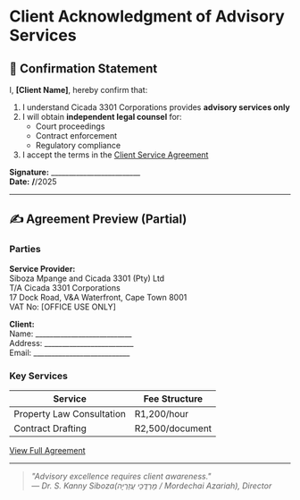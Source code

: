 # Client Acknowledgment of Advisory Services

## 📝 Confirmation Statement
I, **[Client Name]**, hereby confirm that:

1. I understand Cicada 3301 Corporations provides **advisory services only**  
2. I will obtain **independent legal counsel** for:  
   - Court proceedings  
   - Contract enforcement  
   - Regulatory compliance  
3. I accept the terms in the [Client Service Agreement](/templates/Cicada_3301_Corp_Client_Service_Agreement.pdf)

**Signature:** _________________________  
**Date:** ____/____/2025  

---

## ✍️ Agreement Preview (Partial)

### Parties
**Service Provider:**  
Siboza Mpange and Cicada 3301 (Pty) Ltd  
T/A Cicada 3301 Corporations  
17 Dock Road, V&A Waterfront, Cape Town 8001  
VAT No: [OFFICE USE ONLY]  

**Client:**  
Name: ___________________________  
Address: _________________________  
Email: ___________________________  

### Key Services
| Service | Fee Structure |
|---------|--------------|
| Property Law Consultation | R1,200/hour |
| Contract Drafting | R2,500/document |

[View Full Agreement](/templates/Cicada_3301_Corp_Client_Service_Agreement.pdf)

---

> *"Advisory excellence requires client awareness."*  
> *— Dr. S. Kanny Siboza(מָרְדֳּכַי עֲזַרְיָה / Mordechai Azariah), Director*
